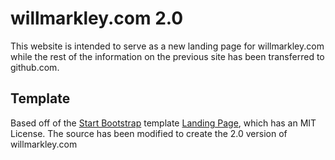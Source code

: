 # willmarkley.com 2.0

This website is intended to serve as a new landing page for willmarkley.com while the rest of the information on the previous site has been transferred to github.com.  

## Template

Based off of the [Start Bootstrap](https://startbootstrap.com) template [Landing Page](https://startbootstrap.com/template-overviews/landing-page/), which has an MIT License.  The source has been modified to create the 2.0 version of willmarkley.com

